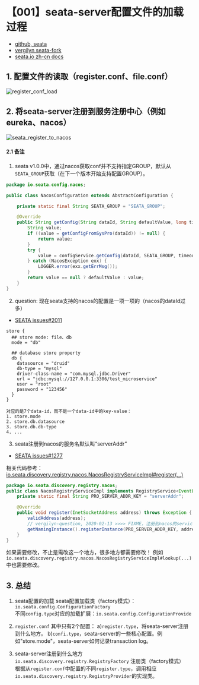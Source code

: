 # 【001】seata-server配置文件的加载过程

+ [github, seata]
+ [vergilyn seata-fork]
+ [seata.io zh-cn docs]

## 1. 配置文件的读取（register.conf、file.conf）
![register_conf_load](plant-uml/register_conf_load.png)

## 2. 将seata-server注册到服务注册中心（例如eureka、nacos）
![seata_register_to_nacos](plant-uml/seata_register_to_nacos.png)

#### 2.1 备注
1. seata v1.0.0中，通过nacos获取conf并不支持指定GROUP，默认从`SEATA_GROUP`获取（在下一个版本开始支持配置GROUP）。
```JAVA
package io.seata.config.nacos;

public class NacosConfiguration extends AbstractConfiguration {

    private static final String SEATA_GROUP = "SEATA_GROUP";

    @Override
    public String getConfig(String dataId, String defaultValue, long timeoutMills) {
        String value;
        if ((value = getConfigFromSysPro(dataId)) != null) {
            return value;
        }
        try {
            value = configService.getConfig(dataId, SEATA_GROUP, timeoutMills);
        } catch (NacosException exx) {
            LOGGER.error(exx.getErrMsg());
        }
        return value == null ? defaultValue : value;
    }
}
```


2. question: 现在seata支持的nacos的配置是一项一项的（nacos的dataId过多）
+ [SEATA issues#2011](https://github.com/seata/seata/issues/2011)

```
store {
  ## store mode: file、db
  mode = "db"

  ## database store property
  db {
    datasource = "druid"
    db-type = "mysql"
    driver-class-name = "com.mysql.jdbc.Driver"
    url = "jdbc:mysql://127.0.0.1:3306/test_microservice"
    user = "root"
    password = "123456"
  }
}

对应的是7个data-id，而不是一个data-id中的key-value：
1. store.mode
2. store.db.datasource
3. store.db.db-type
4. ...
```

3. seata注册到nacos的服务名默认叫“serverAddr”
+ [SEATA issues#1277](https://github.com/seata/seata/issues/1277)

相关代码参考：[io.seata.discovery.registry.nacos.NacosRegistryServiceImpl#register(...)](/discovery/seata-discovery-nacos/src/main/java/io/seata/discovery/registry/nacos/NacosRegistryServiceImpl.java)
```java
package io.seata.discovery.registry.nacos;
public class NacosRegistryServiceImpl implements RegistryService<EventListener> {
    private static final String PRO_SERVER_ADDR_KEY = "serverAddr";

    @Override
    public void register(InetSocketAddress address) throws Exception {
        validAddress(address);
        // vergilyn-question, 2020-02-13 >>>> FIXME，注册到nacos的serviceName始终是“serverAddr”
        getNamingInstance().registerInstance(PRO_SERVER_ADDR_KEY, address.getAddress().getHostAddress(), address.getPort(), getClusterName());
    }
}
```

如果需要修改，不止是需改这一个地方，很多地方都需要修改！
例如`io.seata.discovery.registry.nacos.NacosRegistryServiceImpl#lookup(...)`中也需要修改。

## 3. 总结
1. seata配置的加载
seata配置加载类（factory模式）：`io.seata.config.ConfigurationFactory`  
不同`config.type`对应的加载扩展：`io.seata.config.ConfigurationProvide`

2. `register.conf`
其中只有2个配置：
a)`register.type`，将seata-server注册到什么地方。
b)`confi.type`，seata-server的一些核心配置。例如"store.mode"，seata-server如何记录transaction log。

3. seata-server注册到什么地方
`io.seata.discovery.registry.RegistryFactory` 注册类（factory模式）  
根据从`register.conf`中配置的不同`register.type`，调用相应`io.seata.discovery.registry.RegistryProvider`的实现类。


[seata.io zh-cn docs]: https://seata.io/zh-cn/docs/overview/what-is-seata.html
[github, seata]: https://github.com/seata/seata
[vergilyn seata-fork]: https://github.com/vergilyn/seata-fork

